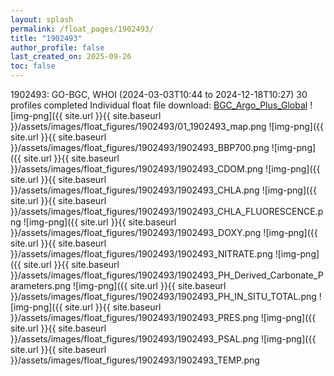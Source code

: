 ```yaml
---
layout: splash
permalink: /float_pages/1902493/
title: "1902493"
author_profile: false
last_created_on: 2025-09-26
toc: false
---
```

 
1902493: GO-BGC, WHOI (2024-03-03T10:44 to 2024-12-18T10:27)
30 profiles completed
Individual float file download: [BGC_Argo_Plus_Global](https://ftp.soest.hawaii.edu/bgc_argo_plus/Individual_Floats/outliers_removed/1902493_Sprof_processed.nc)
![img-png]({{ site.url }}{{ site.baseurl }}/assets/images/float_figures/1902493/01_1902493_map.png
![img-png]({{ site.url }}{{ site.baseurl }}/assets/images/float_figures/1902493/1902493_BBP700.png
![img-png]({{ site.url }}{{ site.baseurl }}/assets/images/float_figures/1902493/1902493_CDOM.png
![img-png]({{ site.url }}{{ site.baseurl }}/assets/images/float_figures/1902493/1902493_CHLA.png
![img-png]({{ site.url }}{{ site.baseurl }}/assets/images/float_figures/1902493/1902493_CHLA_FLUORESCENCE.png
![img-png]({{ site.url }}{{ site.baseurl }}/assets/images/float_figures/1902493/1902493_DOXY.png
![img-png]({{ site.url }}{{ site.baseurl }}/assets/images/float_figures/1902493/1902493_NITRATE.png
![img-png]({{ site.url }}{{ site.baseurl }}/assets/images/float_figures/1902493/1902493_PH_Derived_Carbonate_Parameters.png
![img-png]({{ site.url }}{{ site.baseurl }}/assets/images/float_figures/1902493/1902493_PH_IN_SITU_TOTAL.png
![img-png]({{ site.url }}{{ site.baseurl }}/assets/images/float_figures/1902493/1902493_PRES.png
![img-png]({{ site.url }}{{ site.baseurl }}/assets/images/float_figures/1902493/1902493_PSAL.png
![img-png]({{ site.url }}{{ site.baseurl }}/assets/images/float_figures/1902493/1902493_TEMP.png
